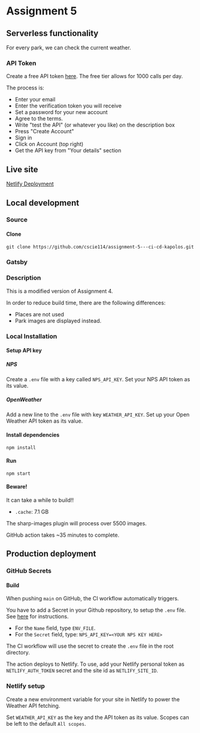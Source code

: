 # Assignment 5

## Serverless functionality

For every park, we can check the current weather.

### API Token

Create a free API token [here](https://www.visualcrossing.com/sign-up). The free tier allows for 1000 calls per day.

The process is:
* Enter your email
* Enter the verification token you will receive
* Set a password for your new account
* Agree to the terms.
* Write "test the API" (or whatever you like) on the description box
* Press "Create Account"
* Sign in
* Click on Account (top right)
* Get the API key from "Your details" section

## Live site

[Netlify Deployment](https://assignment-5-ci-cd-kap.netlify.app)

## Local development

### Source

#### Clone

`git clone https://github.com/cscie114/assignment-5---ci-cd-kapolos.git`

### Gatsby

### Description

This is a modified version of Assignment 4.

In order to reduce build time, there are the following differences:

* Places are not used
* Park images are displayed instead.

### Local Installation

#### Setup API key

##### NPS

Create a `.env` file with a key called `NPS_API_KEY`.
Set your NPS API token as its value.

##### OpenWeather

Add a new line to the `.env` file with key `WEATHER_API_KEY`.
Set up your Open Weather API token as its value.

#### Install dependencies

`npm install`

#### Run

`npm start`

#### Beware!

It can take a while to build!!

* `.cache`: 7.1 GB

The sharp-images plugin will process over 5500 images.

GitHub action takes ~35 minutes to complete.

## Production deployment

### GitHub Secrets

#### Build

When pushing `main` on GitHub, the CI workflow automatically triggers.

You have to add a Secret in your Github repository, to setup the `.env` file. See [here](https://github.com/cscie114/assignment-5---ci-cd-kapolos.git) for instructions.

* For the `Name` field, type `ENV_FILE`.
* For the `Secret` field, type: `NPS_API_KEY=<YOUR NPS KEY HERE>`

The CI workflow will use the secret to create the `.env` file in the root directory.

The action deploys to Netlify. To use, add your Netlify personal token as `NETLIFY_AUTH_TOKEN` secret and the site id as `NETLIFY_SITE_ID`.

### Netlify setup

Create a new environment variable for your site in Netlify to power the Weather API fetching.

Set `WEATHER_API_KEY` as the key and the API token as its value.
Scopes can be left to the default `All scopes`.


